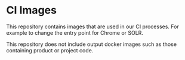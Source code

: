 # CI Images

This repository contains images that are used in our CI processes.
For example to change the entry point for Chrome or SOLR.

This repository does not include output docker images such as those containing product or project
code.

